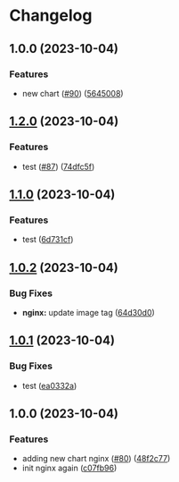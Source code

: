 # Changelog

## 1.0.0 (2023-10-04)


### Features

* new chart ([#90](https://github.com/sunggun-yu/meowhq-helm-charts/issues/90)) ([5645008](https://github.com/sunggun-yu/meowhq-helm-charts/commit/564500871a2ead6628bfb875a4c858cf2cfe86c6))

## [1.2.0](https://github.com/sunggun-yu/meowhq-helm-charts/compare/meowhq-nginx-v1.1.0...meowhq-nginx-v1.2.0) (2023-10-04)


### Features

* test ([#87](https://github.com/sunggun-yu/meowhq-helm-charts/issues/87)) ([74dfc5f](https://github.com/sunggun-yu/meowhq-helm-charts/commit/74dfc5f26ca51c930d2dc66db94a9881975aa025))

## [1.1.0](https://github.com/sunggun-yu/meowhq-helm-charts/compare/meowhq-nginx-v1.0.2...meowhq-nginx-v1.1.0) (2023-10-04)


### Features

* test ([6d731cf](https://github.com/sunggun-yu/meowhq-helm-charts/commit/6d731cfdaa71a60a55ce1d4349e70aeedf189f20))

## [1.0.2](https://github.com/sunggun-yu/meowhq-helm-charts/compare/meowhq-nginx-v1.0.1...meowhq-nginx-v1.0.2) (2023-10-04)


### Bug Fixes

* **nginx:** update image tag ([64d30d0](https://github.com/sunggun-yu/meowhq-helm-charts/commit/64d30d0970a9f75c671676fef66b2f531c635727))

## [1.0.1](https://github.com/sunggun-yu/meowhq-helm-charts/compare/meowhq-nginx-v1.0.0...meowhq-nginx-v1.0.1) (2023-10-04)


### Bug Fixes

* test ([ea0332a](https://github.com/sunggun-yu/meowhq-helm-charts/commit/ea0332a7ce85baa4f03fad46a2126f7bbd59c4e2))

## 1.0.0 (2023-10-04)


### Features

* adding new chart nginx ([#80](https://github.com/sunggun-yu/meowhq-helm-charts/issues/80)) ([48f2c77](https://github.com/sunggun-yu/meowhq-helm-charts/commit/48f2c7773a88151d8b890d2f4006b5373c5a86ce))
* init nginx again ([c07fb96](https://github.com/sunggun-yu/meowhq-helm-charts/commit/c07fb96aa43e8ae913e385e1f092afae76ed85f5))
